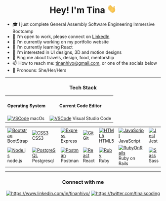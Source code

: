 <h1 align="center">Hey! I'm Tina <img src="https://raw.githubusercontent.com/ABSphreak/ABSphreak/master/gifs/Hi.gif" width="30px"></h1> 

- 🎓 I just complete General Assembly Software Engineering Immersive Bootcamp
- 💼 I'm open to work, please connect on <a href="https://www.linkedin.com/in/tinanhivo/">LinkedIn</a>
- 🔭 I’m currently working on my portfolio website
- 🌱 I’m currently learning React
- 🎨 I'm interested in UI designs, 3D and motion designs
- 💬 Ping me about travels, design, food, mentorship
- 📫 How to reach me: tinanhivo@gmail.com, or one of the socials below
- 👩 Pronouns: She/Her/Hers

<hr>

<h3 align="center">Tech Stack</h3>

<table align="center">
  <tr>
    <th><h4>Operating System</h4></th>
    <th><h4>Current Code Editor</h4></th>
  </tr>
  <tr>
    <td>
      <a href="https://support.apple.com/en-au/macos" title="macOS"
        ><img
          src="https://user-images.githubusercontent.com/25181517/186884152-ae609cca-8cf1-4175-8d60-1ce1fa078ca2.png"
          alt="VSCode"
          width="21px"
          height="21px"
      /></a>
      macOs
    </td>
    <td>
      <a href="https://code.visualstudio.com/" title="VSCode"
        ><img
          src="https://user-images.githubusercontent.com/25181517/192108891-d86b6220-e232-423a-bf5f-90903e6887c3.png"
          alt="VSCode"
          width="21px"
          height="21px"
      /></a>
      Visual Studio Code
    </td>
  </tr>
</table>

<table align="center">
  <tr>
    <td>
      <a href="https://getbootstrap.com/" title="Bootstrap"
        ><img
          src="https://github.com/get-icon/geticon/raw/master/icons/bootstrap.svg"
          alt="Bootstrap"
          width="21px"
          height="21px"
      /></a>
      BootStrap
    </td>
    <td>
      <a href="https://www.w3.org/TR/CSS/" title="CSS3"
        ><img
          src="https://github.com/get-icon/geticon/raw/master/icons/css-3.svg"
          alt="CSS3"
          width="21px"
          height="21px"
      /></a>
      CSS3
    </td>
    <td>
      <a href="https://expressjs.com/" title="Express"
        ><img
          src="https://user-images.githubusercontent.com/25181517/183859966-a3462d8d-1bc7-4880-b353-e2cbed900ed6.png"
          alt="Express"
          width="21px"
          height="21px"
      /></a>
      Express
    </td>
    <td>
      <a href="https://git-scm.com/" title="Git"
        ><img
          src="https://github.com/get-icon/geticon/raw/master/icons/git-icon.svg"
          alt="Git"
          width="21px"
          height="21px"
      /></a>
      Git
    </td>
    <td>
      <a href="https://www.w3.org/TR/html5/" title="HTML5"
        ><img
          src="https://github.com/get-icon/geticon/raw/master/icons/html-5.svg"
          alt="HTML5"
          width="21px"
          height="21px"
      /></a>
      HTML5
    </td>
    <td>
      <a
        href="https://developer.mozilla.org/en-US/docs/Web/JavaScript"
        title="JavaScript"
        ><img
          src="https://github.com/get-icon/geticon/raw/master/icons/javascript.svg"
          alt="JavaScript"
          width="21px"
          height="21px"
      /></a>
      JavaScript
    </td>
    <td>
      <a href="https://jestjs.io/" title="Jest"
        ><img
          src="https://github.com/get-icon/geticon/raw/master/icons/jest.svg"
          alt="Jest"
          width="21px"
          height="21px"
      /></a>
      Jest
    </td>
  </tr>

  <tr>
    <td>
      <a href="https://nodejs.org/" title="Node.js"
        ><img
          src="https://github.com/get-icon/geticon/raw/master/icons/nodejs-icon.svg"
          alt="Node.js"
          width="21px"
          height="21px"
      /></a>
      node.js
    </td>
    <td>
      <a href="https://www.postgresql.org/" title="PostgreSQL"
        ><img
          src="https://github.com/get-icon/geticon/raw/master/icons/postgresql.svg"
          alt="PostgreSQL"
          width="21px"
          height="21px"
      /></a>
      Postgresql
    </td>
    <td>
      <a href="https://www.postman.com/" title="Postman"
        ><img
          src="https://user-images.githubusercontent.com/25181517/192109061-e138ca71-337c-4019-8d42-4792fdaa7128.png"
          alt="Postman"
          width="21px"
          height="21px"
      /></a>
      Postman
    </td>
    <td>
      <a href="https://reactjs.org/" title="React"
        ><img
          src="https://github.com/get-icon/geticon/raw/master/icons/react.svg"
          alt="React"
          width="21px"
          height="21px"
      /></a>
      React
    </td>
    <td>
      <a href="https://www.ruby-lang.org/en/" title="Ruby"
        ><img
          src="https://user-images.githubusercontent.com/25181517/192603745-7d34df9e-7756-4756-a539-6a61badf7a80.png"
          alt="Ruby"
          width="21px"
          height="21px"
      /></a>
      Ruby
    </td>
    <td>
      <a
        href="[https://www.ruby-lang.org/en/](https://rubyonrails.org/)"
        title="RubyOnRails"
        ><img
          src="https://user-images.githubusercontent.com/25181517/192603748-3ac17112-3653-4257-80da-a57334b11411.png"
          alt="RubyOnRails"
          width="21px"
          height="21px"
      /></a>
      Ruby on Rails
    </td>
    <td>
      <a href="https://sass-lang.com/" title="Sass"
        ><img
          src="https://github.com/get-icon/geticon/raw/master/icons/sass.svg"
          alt="Sass"
          width="21px"
          height="21px"
      /></a>
      Sass
    </td>
  </tr>
</table>

<hr>

<h3 align="center">Connect with me</h3>
<p align="center">
  <a href="https://www.linkedin.com/in/tinanhivo/" target="blank"><img align="center" src="https://raw.githubusercontent.com/rahuldkjain/github-profile-readme-generator/master/src/images/icons/Social/linked-in-alt.svg" alt="https://www.linkedin.com/in/tinanhivo/" height="30" width="40" /></a>
  <a href="https://twitter.com/tinaiscoding" target="blank"><img align="center" src="https://raw.githubusercontent.com/rahuldkjain/github-profile-readme-generator/master/src/images/icons/Social/twitter.svg" alt="https://twitter.com/tinaiscoding" height="30" width="40" /></a>
</p>
